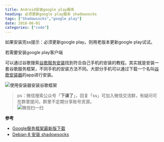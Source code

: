 ```yaml
---
title: Android安装google play服务
heading: 必须更新google play服务 shadowsocks
tags: ["Shadowsocks","google play"]
date: 2018-06-01
categories: ["code"]
---
```


如果安装完ss提示：必须更新google play。则用老版本更新google play试试。



若需要安装google play客户端


可以通过谷歌搜索[谷歌服务安装](https://www.google.com/search?newwindow=1&ei=srkfW_mpJ-au0gL39YiQDw&q=%E8%B0%B7%E6%AD%8C%E6%9C%8D%E5%8A%A1%E5%AE%89%E8%A3%85)找到符合自己手机的安装的教程。其实就是安装一套谷歌服务框架，不同手机的安装方法不同。大部分手机可以通过下载一个名叫[谷歌安装器](http://www.wandoujia.com/apps-com.ericxiang.googleinstaller)的app进行安装。

![使用安装器安装谷歌框架](https://i.loli.net/2018/07/04/5b3cb2558ee8a.jpg)

> ps：微信搜索公众号「**下课了**」，回复「ss」可加入微信交流群，有疑问可在群里提问，群里不定期分享账号资源。  
> ![微信扫一扫](https://gitee.com/smile365/blogimg/raw/master/sxy91/1582087774482.png)

**参考**
- [Google服务框架最新版下载](http://www.ifanr.com/app/693456)
- [Debian 8 安装 shadowsocks](https://blog.csdn.net/B0rn_T0_W1n/article/details/52663434)

